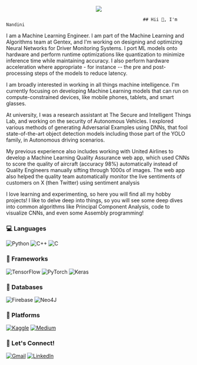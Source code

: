 
<p align="center">
  <img src="https://github.com/tenglina/tenglina/assets/68368547/dfb024fe-cd9d-46da-8012-b3ee0ab951d6"/>
</p>

                                                        ## Hii 👋, I'm Nandini

I am a Machine Learning Engineer. I am part of the Machine Learning and Algorithms team at Gentex, and I'm working on designing and optimizing Neural Networks for Driver Monitoring Systems. I port ML models onto hardware and perform runtime optimizations like quantization to minimize inference time while maintaining accuracy. I also perform hardware acceleration where appropriate - for instance -- the pre and post-processing steps of the models to reduce latency. 

I am broadly interested in working in all things machine intelligence. I'm currently focusing on developing Machine Learning models that can run on compute-constrained devices, like mobile phones, tablets, and smart glasses. 

At university, I was a research assistant at The Secure and Intelligent Things Lab, and working on the security of Autonomous Vehicles. I explored various methods of generating Adversarial Examples using DNNs, that fool state-of-the-art object detection models including those part of the YOLO family, in Autonomous driving scenarios. 

My previous experience also includes working with United Airlines to develop a Machine Learning Quality Assurance web app, which used CNNs to score the quality of aircraft (accuracy 98%) automatically instead of Quality Engineers manually sifting through 1000s of images. The web app also helped the quality team automatically monitor the live sentiments of customers on X (then Twitter) using sentiment analysis

I love learning and experimenting, so here you will find all my hobby projects! I like to delve deep into things, so you will see some deep dives into common algorithms like Principal Component Analysis, code to visualize CNNs, and even some Assembly programming! 



### 💻 Languages 
![Python](https://img.shields.io/badge/python-3670A0?style=for-the-badge&logo=python&logoColor=ffdd54)
![C++](https://img.shields.io/badge/c++-%2300599C.svg?style=for-the-badge&logo=c%2B%2B&logoColor=white)
![C](https://img.shields.io/badge/c-%2300599C.svg?style=for-the-badge&logo=c&logoColor=white)


### 🤖 Frameworks
![TensorFlow](https://img.shields.io/badge/TensorFlow-%23FF6F00.svg?style=for-the-badge&logo=TensorFlow&logoColor=white)
![PyTorch](https://img.shields.io/badge/PyTorch-%23EE4C2C.svg?style=for-the-badge&logo=PyTorch&logoColor=white)
![Keras](https://img.shields.io/badge/Keras-%23D00000.svg?style=for-the-badge&logo=Keras&logoColor=white)


### 📑 Databases 
![Firebase](https://img.shields.io/badge/firebase-a08021?style=for-the-badge&logo=firebase&logoColor=ffcd34)
![Neo4J](https://img.shields.io/badge/Neo4j-008CC1?style=for-the-badge&logo=neo4j&logoColor=white)


### 📱 Platforms
[![Kaggle](https://img.shields.io/badge/Kaggle-035a7d?style=for-the-badge&logo=kaggle&logoColor=white)](https://www.kaggle.com/nandinitengli)
[![Medium](https://img.shields.io/badge/Medium-12100E?style=for-the-badge&logo=medium&logoColor=white)](https://medium.com/@nandinitengli)


### 🔗 Let's Connect! 
[![Gmail](https://img.shields.io/badge/Gmail-D14836?style=for-the-badge&logo=gmail&logoColor=white)](mailto:nandini.tengli@gmail.com)
[![LinkedIn](https://img.shields.io/badge/linkedin-%230077B5.svg?style=for-the-badge&logo=linkedin&logoColor=white)](https://www.linkedin.com/in/nandini-tengli/)
